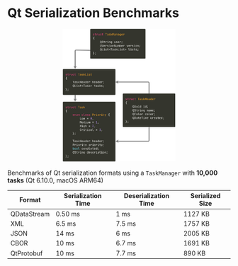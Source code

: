 # Qt Serialization Benchmarks

<p align="center">
  <img src="data_layout.png" alt="Data Layout" style="max-height:300px;">
</p>

Benchmarks of Qt serialization formats using a `TaskManager` with **10,000 tasks**
(Qt 6.10.0, macOS ARM64)

| Format        | Serialization Time | Deserialization Time | Serialized Size |
|---------------|--------------------|----------------------|-----------------|
| QDataStream   | 0.50 ms            | 1 ms                 | 1127 KB         |
| XML           | 6.5 ms             | 7.5 ms               | 1757 KB         |
| JSON          | 14 ms              | 6 ms                 | 2005 KB         |
| CBOR          | 10 ms              | 6.7 ms               | 1691 KB         |
| QtProtobuf    | 10 ms              | 7.7 ms               | 890 KB          |

